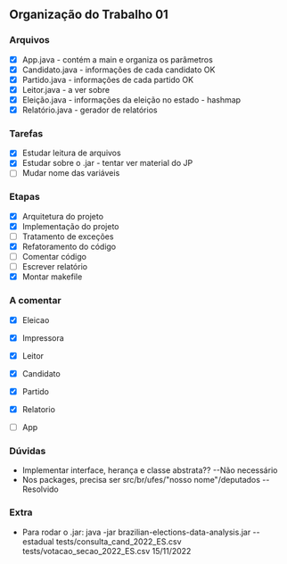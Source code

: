## Organização do Trabalho 01 

### Arquivos
- [X] App.java - contém a main e organiza os parâmetros     
- [X] Candidato.java - informações de cada candidato OK     
- [X] Partido.java - informações de cada partido OK     
- [X] Leitor.java - a ver sobre       
- [X] Eleição.java - informações da eleição no estado -  hashmap      
- [X] Relatório.java - gerador de relatórios      
    
### Tarefas 
- [X] Estudar leitura de arquivos      
- [X] Estudar sobre o .jar - tentar ver material do JP
- [ ] Mudar nome das variáveis 

### Etapas 
- [X] Arquitetura do projeto     
- [X] Implementação do projeto    
- [ ] Tratamento de exceções    
- [X] Refatoramento do código
- [ ] Comentar código    
- [ ] Escrever relatório
- [X] Montar makefile 

### A comentar
- [X] Eleicao
- [X] Impressora
- [X] Leitor
- [X] Candidato
- [X] Partido
- [X] Relatorio
- [ ] App


### Dúvidas 
- Implementar interface, herança e classe abstrata?? --Não necessário
- Nos packages, precisa ser src/br/ufes/"nosso nome"/deputados --Resolvido

### Extra
- Para rodar o .jar: java -jar brazilian-elections-data-analysis.jar --estadual tests/consulta_cand_2022_ES.csv tests/votacao_secao_2022_ES.csv 15/11/2022